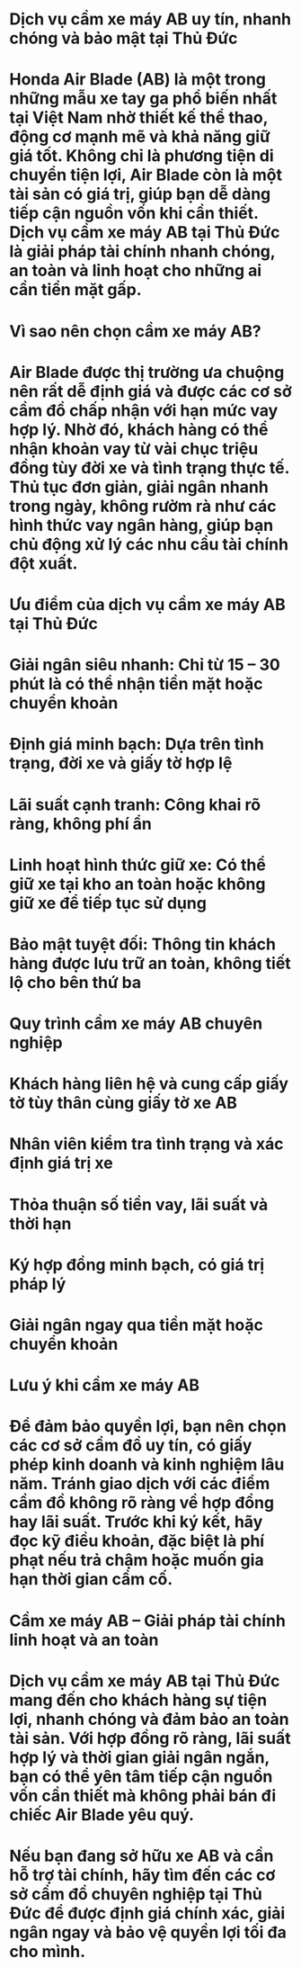 # Dịch vụ cầm xe máy AB uy tín, nhanh chóng và bảo mật tại Thủ Đức

# 

# Honda Air Blade (AB) là một trong những mẫu xe tay ga phổ biến nhất tại Việt Nam nhờ thiết kế thể thao, động cơ mạnh mẽ và khả năng giữ giá tốt. Không chỉ là phương tiện di chuyển tiện lợi, Air Blade còn là một tài sản có giá trị, giúp bạn dễ dàng tiếp cận nguồn vốn khi cần thiết. Dịch vụ cầm xe máy AB tại Thủ Đức là giải pháp tài chính nhanh chóng, an toàn và linh hoạt cho những ai cần tiền mặt gấp.

# 

# Vì sao nên chọn cầm xe máy AB?

# 

# Air Blade được thị trường ưa chuộng nên rất dễ định giá và được các cơ sở cầm đồ chấp nhận với hạn mức vay hợp lý. Nhờ đó, khách hàng có thể nhận khoản vay từ vài chục triệu đồng tùy đời xe và tình trạng thực tế. Thủ tục đơn giản, giải ngân nhanh trong ngày, không rườm rà như các hình thức vay ngân hàng, giúp bạn chủ động xử lý các nhu cầu tài chính đột xuất.

# 

# Ưu điểm của dịch vụ cầm xe máy AB tại Thủ Đức

# 

# Giải ngân siêu nhanh: Chỉ từ 15 – 30 phút là có thể nhận tiền mặt hoặc chuyển khoản

# 

# Định giá minh bạch: Dựa trên tình trạng, đời xe và giấy tờ hợp lệ

# 

# Lãi suất cạnh tranh: Công khai rõ ràng, không phí ẩn

# 

# Linh hoạt hình thức giữ xe: Có thể giữ xe tại kho an toàn hoặc không giữ xe để tiếp tục sử dụng

# 

# Bảo mật tuyệt đối: Thông tin khách hàng được lưu trữ an toàn, không tiết lộ cho bên thứ ba

# 

# Quy trình cầm xe máy AB chuyên nghiệp

# 

# Khách hàng liên hệ và cung cấp giấy tờ tùy thân cùng giấy tờ xe AB

# 

# Nhân viên kiểm tra tình trạng và xác định giá trị xe

# 

# Thỏa thuận số tiền vay, lãi suất và thời hạn

# 

# Ký hợp đồng minh bạch, có giá trị pháp lý

# 

# Giải ngân ngay qua tiền mặt hoặc chuyển khoản

# 

# Lưu ý khi cầm xe máy AB

# 

# Để đảm bảo quyền lợi, bạn nên chọn các cơ sở cầm đồ uy tín, có giấy phép kinh doanh và kinh nghiệm lâu năm. Tránh giao dịch với các điểm cầm đồ không rõ ràng về hợp đồng hay lãi suất. Trước khi ký kết, hãy đọc kỹ điều khoản, đặc biệt là phí phạt nếu trả chậm hoặc muốn gia hạn thời gian cầm cố.

# 

# Cầm xe máy AB – Giải pháp tài chính linh hoạt và an toàn

# 

# Dịch vụ cầm xe máy AB tại Thủ Đức mang đến cho khách hàng sự tiện lợi, nhanh chóng và đảm bảo an toàn tài sản. Với hợp đồng rõ ràng, lãi suất hợp lý và thời gian giải ngân ngắn, bạn có thể yên tâm tiếp cận nguồn vốn cần thiết mà không phải bán đi chiếc Air Blade yêu quý.

# 

# Nếu bạn đang sở hữu xe AB và cần hỗ trợ tài chính, hãy tìm đến các cơ sở cầm đồ chuyên nghiệp tại Thủ Đức để được định giá chính xác, giải ngân ngay và bảo vệ quyền lợi tối đa cho mình.

